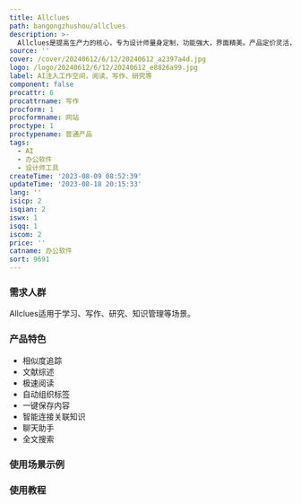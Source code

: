 ```yaml
---
title: Allclues
path: bangongzhushou/allclues
description: >-
  Allclues是提高生产力的核心，专为设计师量身定制，功能强大，界面精美。产品定价灵活，适用于各类用户。主要功能点包括驱动知识复利增长的相似度追踪、文献综述、极速阅读等。适用场景包括学生、创作者、初创企业、市场营销等。标签有AI、办公软件、设计师工具。
source: ''
cover: /cover/20240612/6/12/20240612_a2397a4d.jpg
logo: /logo/20240612/6/12/20240612_e8826a99.jpg
label: AI注入工作空间，阅读、写作、研究等
component: false
procattr: 6
procattrname: 写作
procform: 1
procformname: 网站
proctype: 1
proctypename: 普通产品
tags:
  - AI
  - 办公软件
  - 设计师工具
createTime: '2023-08-09 08:52:39'
updateTime: '2023-08-18 20:15:33'
lang: ''
isicp: 2
isqian: 2
iswx: 1
isqq: 1
iscom: 2
price: ''
catname: 办公软件
sort: 9691
---
```




### 需求人群
Allclues适用于学习、写作、研究、知识管理等场景。

### 产品特色
- 相似度追踪
- 文献综述
- 极速阅读
- 自动组织标签
- 一键保存内容
- 智能连接关联知识
- 聊天助手
- 全文搜索

### 使用场景示例


### 使用教程


  
